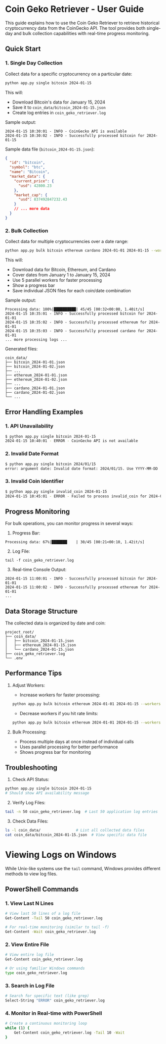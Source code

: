 # Coin Geko Retriever - User Guide

This guide explains how to use the Coin Geko Retriever to retrieve historical cryptocurrency data from the CoinGecko API. The tool provides both single-day and bulk collection capabilities with real-time progress monitoring.

## Quick Start

### 1. Single Day Collection

Collect data for a specific cryptocurrency on a particular date:

```bash
python app.py single bitcoin 2024-01-15
```

This will:
- Download Bitcoin's data for January 15, 2024
- Save it to `coin_data/bitcoin_2024-01-15.json`
- Create log entries in `coin_geko_retriever.log`

Sample output:
```
2024-01-15 10:30:01 - INFO - CoinGecko API is available
2024-01-15 10:30:02 - INFO - Successfully processed bitcoin for 2024-01-15
```

Sample data file (`bitcoin_2024-01-15.json`):
```json
{
  "id": "bitcoin",
  "symbol": "btc",
  "name": "Bitcoin",
  "market_data": {
    "current_price": {
      "usd": 42800.23
    },
    "market_cap": {
      "usd": 837492847232.43
    }
    // ... more data
  }
}
```

### 2. Bulk Collection

Collect data for multiple cryptocurrencies over a date range:

```bash
python app.py bulk bitcoin ethereum cardano 2024-01-01 2024-01-15 --workers 5
```

This will:
- Download data for Bitcoin, Ethereum, and Cardano
- Cover dates from January 1 to January 15, 2024
- Use 5 parallel workers for faster processing
- Show a progress bar
- Save individual JSON files for each coin/date combination

Sample output:
```
Processing data: 100%|██████████| 45/45 [00:32<00:00, 1.40it/s]
2024-01-15 10:35:01 - INFO - Successfully processed bitcoin for 2024-01-01
2024-01-15 10:35:02 - INFO - Successfully processed ethereum for 2024-01-01
2024-01-15 10:35:03 - INFO - Successfully processed cardano for 2024-01-01
... more processing logs ...
```

Generated files:
```
coin_data/
├── bitcoin_2024-01-01.json
├── bitcoin_2024-01-02.json
├── ...
├── ethereum_2024-01-01.json
├── ethereum_2024-01-02.json
├── ...
├── cardano_2024-01-01.json
├── cardano_2024-01-02.json
└── ...
```

## Error Handling Examples

### 1. API Unavailability
```bash
$ python app.py single bitcoin 2024-01-15
2024-01-15 10:40:01 - ERROR - CoinGecko API is not available
```

### 2. Invalid Date Format
```bash
$ python app.py single bitcoin 2024/01/15
error: argument date: Invalid date format: 2024/01/15. Use YYYY-MM-DD
```

### 3. Invalid Coin Identifier
```bash
$ python app.py single invalid_coin 2024-01-15
2024-01-15 10:45:01 - ERROR - Failed to process invalid_coin for 2024-01-15: API returned 404 Not Found
```

## Progress Monitoring

For bulk operations, you can monitor progress in several ways:

1. Progress Bar:
```
Processing data: 67%|███████    | 30/45 [00:21<00:10, 1.42it/s]
```

2. Log File:
```
tail -f coin_geko_retriever.log
```

3. Real-time Console Output:
```
2024-01-15 11:00:01 - INFO - Successfully processed bitcoin for 2024-01-01
2024-01-15 11:00:02 - INFO - Successfully processed ethereum for 2024-01-01
...
```

## Data Storage Structure

The collected data is organized by date and coin:

```
project_root/
├── coin_data/
│   ├── bitcoin_2024-01-15.json
│   ├── ethereum_2024-01-15.json
│   └── cardano_2024-01-15.json
├── coin_geko_retriever.log
└── .env
```

## Performance Tips

1. Adjust Workers:
   - Increase workers for faster processing:
   ```bash
   python app.py bulk bitcoin ethereum 2024-01-01 2024-01-15 --workers 8
   ```
   - Decrease workers if you hit rate limits:
   ```bash
   python app.py bulk bitcoin ethereum 2024-01-01 2024-01-15 --workers 3
   ```

2. Bulk Processing:
   - Process multiple days at once instead of individual calls
   - Uses parallel processing for better performance
   - Shows progress bar for monitoring

## Troubleshooting

1. Check API Status:
```bash
python app.py single bitcoin 2024-01-15
# Should show API availability message
```

2. Verify Log Files:
```bash
tail -n 50 coin_geko_retriever.log  # Last 50 application log entries
```

3. Check Data Files:
```bash
ls -l coin_data/                # List all collected data files
cat coin_data/bitcoin_2024-01-15.json  # View specific data file
```

# Viewing Logs on Windows

While Unix-like systems use the `tail` command, Windows provides different methods to view log files.

## PowerShell Commands

### 1. View Last N Lines
```bash
# View last 50 lines of a log file
Get-Content -Tail 50 coin_geko_retriever.log

# For real-time monitoring (similar to tail -f)
Get-Content -Wait coin_geko_retriever.log
```

### 2. View Entire File
```bash
# View entire log file
Get-Content coin_geko_retriever.log

# Or using familiar Windows commands
type coin_geko_retriever.log
```

### 3. Search in Log File
```bash
# Search for specific text (like grep)
Select-String "ERROR" coin_geko_retriever.log
```

### 4. Monitor in Real-time with PowerShell
```bash
# Create a continuous monitoring loop
while (1) {
    Get-Content coin_geko_retriever.log -Tail 10 -Wait
}
```
